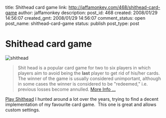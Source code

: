 title: Shithead card game
link: http://jaffamonkey.com/468/shithead-card-game
author: jaffamonkey
description: 
post_id: 468
created: 2008/01/29 14:56:07
created_gmt: 2008/01/29 14:56:07
comment_status: open
post_name: shithead-card-game
status: publish
post_type: post

# Shithead card game

![shithead](http://home.pacific.net.au/~cavenagh/SH/screenshot.jpg)

> Shit head is a popular card game for two to six players in which players aim to avoid being the **last** player to get rid of his/her cards. The winner of the game is usually considered unimportant, although in some cases the winner is considered to be "redeemed," i.e. previous losses become annulled. [More Info ...](http://en.wikipedia.org/wiki/Shithead_\(card_game\))

[Play Shithead](http://home.pacific.net.au/~cavenagh/SH/) I hunted around a lot over the years, trying to find a decent implementation of my favourite card game.  This one is great and allows custom settings.